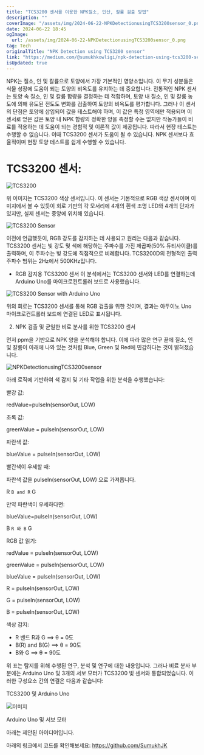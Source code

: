 ```yaml
---
title: "TCS3200 센서를 이용한 NPK질소, 인산, 칼륨 검출 방법"
description: ""
coverImage: "/assets/img/2024-06-22-NPKDetectionusingTCS3200sensor_0.png"
date: 2024-06-22 18:45
ogImage:
  url: /assets/img/2024-06-22-NPKDetectionusingTCS3200sensor_0.png
tag: Tech
originalTitle: "NPK Detection using TCS3200 sensor"
link: "https://medium.com/@sumukhkowligi/npk-detection-using-tcs3200-sensor-fb34d40a674a"
isUpdated: true
---
```


NPK는 질소, 인 및 칼륨으로 토양에서 가장 기본적인 영양소입니다. 이 무기 성분들은 식물 성장에 도움이 되는 토양의 비옥도를 유지하는 데 중요합니다. 전통적인 NPK 센서는 토양 속 질소, 인 및 칼륨 함량을 결정하는 데 적합하며, 토양 내 질소, 인 및 칼륨 농도에 의해 유도된 전도도 변화를 검출하여 토양의 비옥도를 평가합니다. 그러나 이 센서의 단점은 토양에 삽입되어 값을 테스트해야 하며, 이 값은 특정 영역에만 적용되며 이 센서로 얻은 값은 토양 내 NPK 함량의 정확한 양을 측정할 수는 없지만 작농가들이 비료를 적용하는 데 도움이 되는 경험적 및 이론적 값이 제공됩니다. 따라서 현장 테스트는 수행할 수 없습니다. 이때 TCS3200 센서가 도움이 될 수 있습니다. NPK 센서보다 효율적이며 현장 토양 테스트를 쉽게 수행할 수 있습니다.

# TCS3200 센서:

![TCS3200](/assets/img/2024-06-22-NPKDetectionusingTCS3200sensor_0.png)

위 이미지는 TCS3200 색상 센서입니다. 이 센서는 기본적으로 RGB 색상 센서이며 이미지에서 볼 수 있듯이 회로 기판의 각 모서리에 4개의 흰색 조명 LED와 4개의 단자가 있지만, 실제 센서는 중앙에 위치해 있습니다.

<!-- cozy-coder - 수평 -->

<ins class="adsbygoogle"
     style="display:block"
     data-ad-client="ca-pub-4877378276818686"
     data-ad-slot="1107185301"
     data-ad-format="auto"
     data-full-width-responsive="true"></ins>

<script>
     (adsbygoogle = window.adsbygoogle || []).push({});
</script>

![TCS3200 Sensor](/assets/img/2024-06-22-NPKDetectionusingTCS3200sensor_1.png)

이전에 언급했듯이, RGB 강도를 감지하는 데 사용되고 원리는 다음과 같습니다. TCS3200 센서는 빛 강도 및 색에 해당하는 주파수를 가진 제곱파(50% 듀티사이클)를 출력하며, 이 주파수는 빛 강도에 직접적으로 비례합니다. TCS3200D의 전형적인 출력 주파수 범위는 2Hz에서 500KHz입니다.

- RGB 감지용 TCS3200 센서
  이 분석에서는 TCS3200 센서와 LED를 연결하는데 Arduino Uno를 마이크로컨트롤러 보드로 사용했습니다.

![TCS3200 Sensor with Arduino Uno](/assets/img/2024-06-22-NPKDetectionusingTCS3200sensor_2.png)

<!-- cozy-coder - 수평 -->

<ins class="adsbygoogle"
     style="display:block"
     data-ad-client="ca-pub-4877378276818686"
     data-ad-slot="1107185301"
     data-ad-format="auto"
     data-full-width-responsive="true"></ins>

<script>
     (adsbygoogle = window.adsbygoogle || []).push({});
</script>

위의 회로는 TCS3200 센서를 통해 RGB 검출을 위한 것이며, 결과는 아두이노 Uno 마이크로컨트롤러 보드에 연결된 LED로 표시됩니다.

2. NPK 검출 및 균일한 비료 분사를 위한 TCS3200 센서

먼저 ppm을 기반으로 NPK 양을 분석해야 합니다. 이에 따라 많은 연구 끝에 질소, 인 및 칼륨이 아래에 나와 있는 것처럼 Blue, Green 및 Red에 민감하다는 것이 밝혀졌습니다.

![NPKDetectionusingTCS3200sensor](/assets/img/2024-06-22-NPKDetectionusingTCS3200sensor_3.png)

<!-- cozy-coder - 수평 -->

<ins class="adsbygoogle"
     style="display:block"
     data-ad-client="ca-pub-4877378276818686"
     data-ad-slot="1107185301"
     data-ad-format="auto"
     data-full-width-responsive="true"></ins>

<script>
     (adsbygoogle = window.adsbygoogle || []).push({});
</script>

아래 로직에 기반하여 색 감지 및 기타 작업을 위한 분석을 수행했습니다:

빨강 값:

redValue=pulseIn(sensorOut, LOW)

초록 값:

<!-- cozy-coder - 수평 -->

<ins class="adsbygoogle"
     style="display:block"
     data-ad-client="ca-pub-4877378276818686"
     data-ad-slot="1107185301"
     data-ad-format="auto"
     data-full-width-responsive="true"></ins>

<script>
     (adsbygoogle = window.adsbygoogle || []).push({});
</script>

greenValue = pulseIn(sensorOut, LOW)

파란색 값:

blueValue = pulseIn(sensorOut, LOW)

빨간색이 우세할 때:

<!-- cozy-coder - 수평 -->

<ins class="adsbygoogle"
     style="display:block"
     data-ad-client="ca-pub-4877378276818686"
     data-ad-slot="1107185301"
     data-ad-format="auto"
     data-full-width-responsive="true"></ins>

<script>
     (adsbygoogle = window.adsbygoogle || []).push({});
</script>

파란색 값을 pulseIn(sensorOut, LOW) 으로 가져옵니다.

R `B and R` G

만약 파란색이 우세하다면:

blueValue=pulseIn(sensorOut, LOW)

<!-- cozy-coder - 수평 -->

<ins class="adsbygoogle"
     style="display:block"
     data-ad-client="ca-pub-4877378276818686"
     data-ad-slot="1107185301"
     data-ad-format="auto"
     data-full-width-responsive="true"></ins>

<script>
     (adsbygoogle = window.adsbygoogle || []).push({});
</script>

B `R 와 B` G

RGB 값 읽기:

redValue = pulseIn(sensorOut, LOW)

greenValue = pulseIn(sensorOut, LOW)

<!-- cozy-coder - 수평 -->

<ins class="adsbygoogle"
     style="display:block"
     data-ad-client="ca-pub-4877378276818686"
     data-ad-slot="1107185301"
     data-ad-format="auto"
     data-full-width-responsive="true"></ins>

<script>
     (adsbygoogle = window.adsbygoogle || []).push({});
</script>

blueValue = pulseIn(sensorOut, LOW)

R = pulseIn(sensorOut, LOW)

G = pulseIn(sensorOut, LOW)

B = pulseIn(sensorOut, LOW)

<!-- cozy-coder - 수평 -->

<ins class="adsbygoogle"
     style="display:block"
     data-ad-client="ca-pub-4877378276818686"
     data-ad-slot="1107185301"
     data-ad-format="auto"
     data-full-width-responsive="true"></ins>

<script>
     (adsbygoogle = window.adsbygoogle || []).push({});
</script>

색상 감지:

- R 밴드 R과 G ⟹ θ = 0도
- B(R) and B(G) ⟹ θ = 90도
- B와 G ⟹ θ = 90도

<!-- cozy-coder - 수평 -->

<ins class="adsbygoogle"
     style="display:block"
     data-ad-client="ca-pub-4877378276818686"
     data-ad-slot="1107185301"
     data-ad-format="auto"
     data-full-width-responsive="true"></ins>

<script>
     (adsbygoogle = window.adsbygoogle || []).push({});
</script>

위 표는 탐지를 위해 수행된 연구, 분석 및 연구에 대한 내용입니다. 그러나 비료 분사 부분에는 Arduino Uno 및 3개의 서보 모터가 TCS3200 빛 센서와 통합되었습니다. 이러한 구성요소 간의 연결은 다음과 같습니다:

TCS3200 및 Arduino Uno

![이미지](/assets/img/2024-06-22-NPKDetectionusingTCS3200sensor_4.png)

Arduino Uno 및 서보 모터

<!-- cozy-coder - 수평 -->

<ins class="adsbygoogle"
     style="display:block"
     data-ad-client="ca-pub-4877378276818686"
     data-ad-slot="1107185301"
     data-ad-format="auto"
     data-full-width-responsive="true"></ins>

<script>
     (adsbygoogle = window.adsbygoogle || []).push({});
</script>

아래는 제안된 아이디어입니다.

아래의 링크에서 코드를 확인해보세요: https://github.com/SumukhJK
